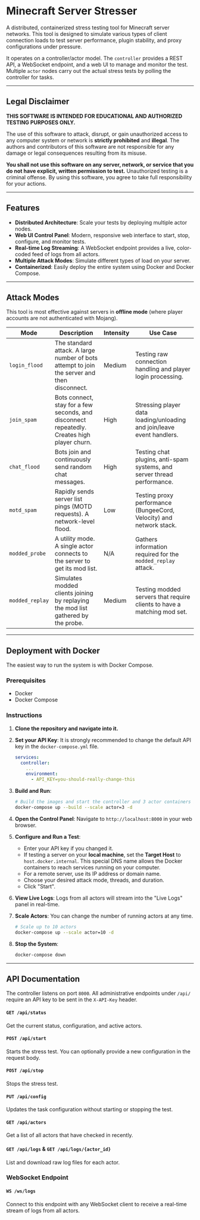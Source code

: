 # Minecraft Server Stresser

A distributed, containerized stress testing tool for Minecraft server networks. This tool is designed to simulate various types of client connection loads to test server performance, plugin stability, and proxy configurations under pressure.

It operates on a controller/actor model. The `controller` provides a REST API, a WebSocket endpoint, and a web UI to manage and monitor the test. Multiple `actor` nodes carry out the actual stress tests by polling the controller for tasks.

---

## Legal Disclaimer

**THIS SOFTWARE IS INTENDED FOR EDUCATIONAL AND AUTHORIZED TESTING PURPOSES ONLY.**

The use of this software to attack, disrupt, or gain unauthorized access to any computer system or network is **strictly prohibited** and **illegal**. The authors and contributors of this software are not responsible for any damage or legal consequences resulting from its misuse.

**You shall not use this software on any server, network, or service that you do not have explicit, written permission to test.** Unauthorized testing is a criminal offense. By using this software, you agree to take full responsibility for your actions.

---

## Features

- **Distributed Architecture**: Scale your tests by deploying multiple actor nodes.
- **Web UI Control Panel**: Modern, responsive web interface to start, stop, configure, and monitor tests.
- **Real-time Log Streaming**: A WebSocket endpoint provides a live, color-coded feed of logs from all actors.
- **Multiple Attack Modes**: Simulate different types of load on your server.
- **Containerized**: Easily deploy the entire system using Docker and Docker Compose.

---

## Attack Modes

This tool is most effective against servers in **offline mode** (where player accounts are not authenticated with Mojang).

| Mode              | Description                                                                                             | Intensity | Use Case                                                              |
| ----------------- | ------------------------------------------------------------------------------------------------------- | --------- | --------------------------------------------------------------------- |
| `login_flood`     | The standard attack. A large number of bots attempt to join the server and then disconnect.             | Medium    | Testing raw connection handling and player login processing.          |
| `join_spam`       | Bots connect, stay for a few seconds, and disconnect repeatedly. Creates high player churn.             | High      | Stressing player data loading/unloading and join/leave event handlers.|
| `chat_flood`      | Bots join and continuously send random chat messages.                                                   | High      | Testing chat plugins, anti-spam systems, and server thread performance. |
| `motd_spam`       | Rapidly sends server list pings (MOTD requests). A network-level flood.                                 | Low       | Testing proxy performance (BungeeCord, Velocity) and network stack.     |
| `modded_probe`    | A utility mode. A single actor connects to the server to get its mod list.                              | N/A       | Gathers information required for the `modded_replay` attack.          |
| `modded_replay`   | Simulates modded clients joining by replaying the mod list gathered by the probe.                       | Medium    | Testing modded servers that require clients to have a matching mod set. |

---

## Deployment with Docker

The easiest way to run the system is with Docker Compose.

### Prerequisites
- Docker
- Docker Compose

### Instructions

1.  **Clone the repository and navigate into it.**

2.  **Set your API Key**: It is strongly recommended to change the default API key in the `docker-compose.yml` file.
    ```yaml
    services:
      controller:
        ...
        environment:
          - API_KEY=you-should-really-change-this
    ```

3.  **Build and Run**:
    ```bash
    # Build the images and start the controller and 3 actor containers in the background
    docker-compose up --build --scale actor=3 -d
    ```

4.  **Open the Control Panel**: Navigate to `http://localhost:8000` in your web browser.

5.  **Configure and Run a Test**:
    -   Enter your API key if you changed it.
    -   If testing a server on your **local machine**, set the **Target Host** to `host.docker.internal`. This special DNS name allows the Docker containers to reach services running on your computer.
    -   For a remote server, use its IP address or domain name.
    -   Choose your desired attack mode, threads, and duration.
    -   Click "Start".

6.  **View Live Logs**: Logs from all actors will stream into the "Live Logs" panel in real-time.

7.  **Scale Actors**: You can change the number of running actors at any time.
    ```bash
    # Scale up to 10 actors
    docker-compose up --scale actor=10 -d
    ```

8.  **Stop the System**:
    ```bash
    docker-compose down
    ```

---

## API Documentation

The controller listens on port `8000`. All administrative endpoints under `/api/` require an API key to be sent in the `X-API-Key` header.

#### `GET /api/status`
Get the current status, configuration, and active actors.

#### `POST /api/start`
Starts the stress test. You can optionally provide a new configuration in the request body.

#### `POST /api/stop`
Stops the stress test.

#### `PUT /api/config`
Updates the task configuration without starting or stopping the test.

#### `GET /api/actors`
Get a list of all actors that have checked in recently.

#### `GET /api/logs` & `GET /api/logs/{actor_id}`
List and download raw log files for each actor.

### WebSocket Endpoint

#### `WS /ws/logs`
Connect to this endpoint with any WebSocket client to receive a real-time stream of logs from all actors.
